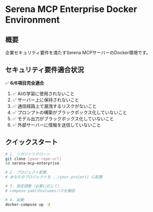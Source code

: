 # Serena MCP Enterprise Docker Environment

## 概要
企業セキュリティ要件を満たすSerena MCPサーバーのDocker環境です。

## セキュリティ要件適合状況
✅ **6/6項目完全適合**

1. ✅ AIの学習に使用されないこと
2. ✅ サーバー上に保持されないこと  
3. ✅ 通信経路上で漏洩するリスクがないこと
4. ✅ プロンプトの構築がブラックボックス化していないこと
5. ✅ モデル出力がブラックボックス化していないこと
6. ✅ 外部サーバーに情報を送信していないこと

## クイックスタート
```bash
# 1. リポジトリクローン
git clone [your-repo-url]
cd serena-mcp-enterprise

# 2. プロジェクト配置
# あなたのプロジェクトを ../your-project/ に配置

# 3. 設定調整（必要に応じて）
# compose.yamlのvolumesパスを確認

# 4. 起動
docker-compose up -d